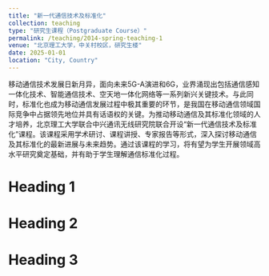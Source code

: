 ```yaml
---
title: "新一代通信技术及标准化"
collection: teaching
type: "研究生课程（Postgraduate Course）"
permalink: /teaching/2014-spring-teaching-1
venue: "北京理工大学，中关村校区，研究生楼"
date: 2025-01-01
location: "City, Country"
---
```


移动通信技术发展日新月异，面向未来5G-A演进和6G，业界涌现出包括通信感知一体化技术、智能通信技术、空天地一体化网络等一系列新兴关键技术。与此同时，标准化也成为移动通信发展过程中极其重要的环节，是我国在移动通信领域国际竞争中占据领先地位并具有话语权的关键。为推动移动通信及其标准化领域的人才培养，北京理工大学联合中兴通讯无线研究院联合开设“新一代通信技术及标准化”课程。该课程采用学术研讨、课程讲授、专家报告等形式，深入探讨移动通信及其标准化的最新进展与未来趋势。通过该课程的学习，将有望为学生开展领域高水平研究奠定基础，并有助于学生理解通信标准化过程。

Heading 1
======

Heading 2
======

Heading 3
======